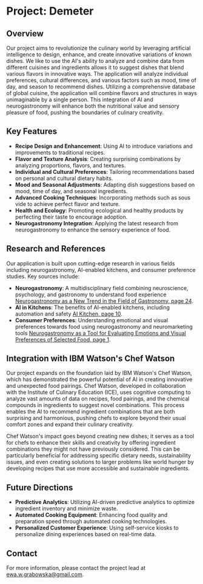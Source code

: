 # Project: Demeter

## Overview
Our project aims to revolutionize the culinary world by leveraging artificial intelligence to design, enhance, and create innovative variations of known dishes. We like to use the AI's ability to analyze and combine data from different cuisines and ingredients allows it to suggest dishes that blend various flavors in innovative ways. The application will analyze individual preferences, cultural differences, and various factors such as mood, time of day, and season to recommend dishes. Utilizing a comprehensive database of global cuisine, the application will combine flavors and structures in ways unimaginable by a single person. This integration of AI and neurogastronomy will enhance both the nutritional value and sensory pleasure of food, pushing the boundaries of culinary creativity.

## Key Features
- **Recipe Design and Enhancement**: Using AI to introduce variations and improvements to traditional recipes.
- **Flavor and Texture Analysis**: Creating surprising combinations by analyzing proportions, flavors, and textures.
- **Individual and Cultural Preferences**: Tailoring recommendations based on personal and cultural dietary habits.
- **Mood and Seasonal Adjustments**: Adapting dish suggestions based on mood, time of day, and seasonal ingredients.
- **Advanced Cooking Techniques**: Incorporating methods such as sous vide to achieve perfect flavor and texture.
- **Health and Ecology**: Promoting ecological and healthy products by perfecting their taste to encourage adoption.
- **Neurogastronomy Integration**: Applying the latest research from neurogastronomy to enhance the sensory experience of food.

## Research and References
Our application is built upon cutting-edge research in various fields including neurogastronomy, AI-enabled kitchens, and consumer preference studies. Key sources include:

- **Neurogastronomy**: A multidisciplinary field combining neuroscience, psychology, and gastronomy to understand food experience [Neurogastronomy as a New Trend in the Field of Gastronomy, page 24](https://myaidrive.com/UWwoEYVrnJXLugMeyJAzwG/NEUROGASTRON.pdf?pdfPage=24).
- **AI in Kitchens**: The benefits of AI-enabled kitchens, including automation and safety [AI Kitchen, page 10](https://myaidrive.com/Btn5sySGo4WWhExKCBi2ts/9.AIKitchen.pdf?pdfPage=10).
- **Consumer Preferences**: Understanding emotional and visual preferences towards food using neurogastronomy and neuromarketing tools [Neurogastronomy as a Tool for Evaluating Emotions and Visual Preferences of Selected Food, page 1](https://myaidrive.com/42565g47iwy3m9HZ6z7cW7/Neurogastron.pdf?pdfPage=1).

## Integration with IBM Watson's Chef Watson
Our project expands on the foundation laid by IBM Watson's Chef Watson, which has demonstrated the powerful potential of AI in creating innovative and unexpected food pairings. Chef Watson, developed in collaboration with the Institute of Culinary Education (ICE), uses cognitive computing to analyze vast amounts of data on recipes, food pairings, and the chemical compounds in ingredients to suggest novel combinations. This process enables the AI to recommend ingredient combinations that are both surprising and harmonious, pushing chefs to explore beyond their usual comfort zones and expand their culinary creativity.

Chef Watson's impact goes beyond creating new dishes; it serves as a tool for chefs to enhance their skills and creativity by offering ingredient combinations they might not have previously considered. This can be particularly beneficial for addressing specific dietary needs, sustainability issues, and even creating solutions to larger problems like world hunger by developing recipes that use more accessible and sustainable ingredients.

## Future Directions
- **Predictive Analytics**: Utilizing AI-driven predictive analytics to optimize ingredient inventory and minimize waste.
- **Automated Cooking Equipment**: Enhancing food quality and preparation speed through automated cooking technologies.
- **Personalized Customer Experience**: Using self-service kiosks to personalize dining experiences based on real-time data.

## Contact
For more information, please contact the project lead at [ewa.w.grabowska@gmail.com](mailto:ewa.w.grabowska@gmail.com).
